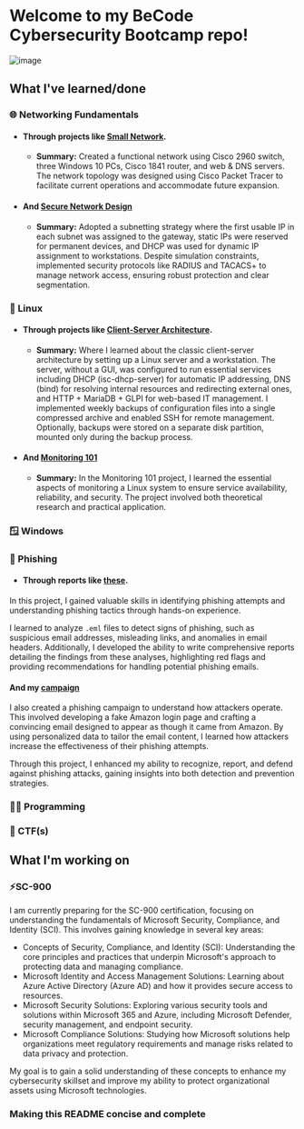 # Welcome to my BeCode Cybersecurity Bootcamp repo!

![image](https://64.media.tumblr.com/837801e61930c71361776ed1bca8a684/aa2bdf88bfa64ea3-33/s640x960/86cd932f069d5fa86218b1dbbd867232d92323fe.jpg)

## What I've learned/done

### 🌐 Networking Fundamentals

- #### Through projects like [Small Network](https://github.com/pindjouf/BXL-Cyber-Camp/tree/main/Networkk/Small-Network).

    - **Summary:** Created a functional network using Cisco 2960 switch, three Windows 10 PCs, Cisco 1841 router, and web & DNS servers. The network topology was designed using Cisco Packet Tracer to facilitate current operations and accommodate future expansion.

- #### And [Secure Network Design](https://github.com/pindjouf/BXL-Cyber-Camp/tree/main/Networkk/secure_network_design) 

    - **Summary:** Adopted a subnetting strategy where the first usable IP in each subnet was assigned to the gateway, static IPs were reserved for permanent devices, and DHCP was used for dynamic IP assignment to workstations. Despite simulation constraints, implemented security protocols like RADIUS and TACACS+ to manage network access, ensuring robust protection and clear segmentation.

### 🐧 Linux

- #### Through projects like [Client-Server Architecture](https://github.com/pindjouf/BXL-Cyber-Camp/tree/main/Linuxx/projects/linux_client_server_project).

    - **Summary:** Where I learned about the classic client-server architecture by setting up a Linux server and a workstation. The server, without a GUI, was configured to run essential services including DHCP (isc-dhcp-server) for automatic IP addressing, DNS (bind) for resolving internal resources and redirecting external ones, and HTTP + MariaDB + GLPI for web-based IT management. I implemented weekly backups of configuration files into a single compressed archive and enabled SSH for remote management. Optionally, backups were stored on a separate disk partition, mounted only during the backup process.

- #### And [Monitoring 101](https://github.com/pindjouf/BXL-Cyber-Camp/tree/main/Linuxx/projects/monitoring_101)

    - **Summary:** In the Monitoring 101 project, I learned the essential aspects of monitoring a Linux system to ensure service availability, reliability, and security. The project involved both theoretical research and practical application.

### 🪟 Windows

### 🎣 Phishing

- #### Through reports like [these](https://github.com/pindjouf/BXL-Cyber-Camp/tree/main/Phishingg/reports).

In this project, I gained valuable skills in identifying phishing attempts and understanding phishing tactics through hands-on experience.

I learned to analyze `.eml` files to detect signs of phishing, such as suspicious email addresses, misleading links, and anomalies in email headers. Additionally, I developed the ability to write comprehensive reports detailing the findings from these analyses, highlighting red flags and providing recommendations for handling potential phishing emails.

#### And my [campaign](https://github.com/pindjouf/BXL-Cyber-Camp/tree/main/Phishingg/campaign)

I also created a phishing campaign to understand how attackers operate. This involved developing a fake Amazon login page and crafting a convincing email designed to appear as though it came from Amazon. By using personalized data to tailor the email content, I learned how attackers increase the effectiveness of their phishing attempts.

Through this project, I enhanced my ability to recognize, report, and defend against phishing attacks, gaining insights into both detection and prevention strategies.

### 👨‍💻 Programming

### 🚩 CTF(s)

## What I'm working on

### ⚡SC-900

I am currently preparing for the SC-900 certification, focusing on understanding the fundamentals of Microsoft Security, Compliance, and Identity (SCI). This involves gaining knowledge in several key areas:

- Concepts of Security, Compliance, and Identity (SCI): Understanding the core principles and practices that underpin Microsoft's approach to protecting data and managing compliance.
- Microsoft Identity and Access Management Solutions: Learning about Azure Active Directory (Azure AD) and how it provides secure access to resources.
- Microsoft Security Solutions: Exploring various security tools and solutions within Microsoft 365 and Azure, including Microsoft Defender, security management, and endpoint security.
- Microsoft Compliance Solutions: Studying how Microsoft solutions help organizations meet regulatory requirements and manage risks related to data privacy and protection.

My goal is to gain a solid understanding of these concepts to enhance my cybersecurity skillset and improve my ability to protect organizational assets using Microsoft technologies.

### Making this README concise and complete
